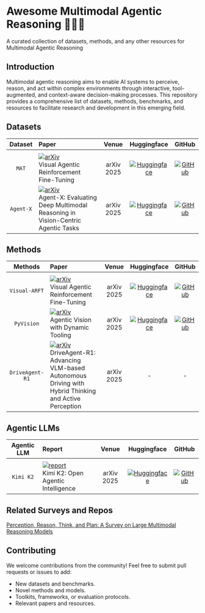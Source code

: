 # Awesome Multimodal Agentic Reasoning 🤖🌐🧠
A curated collection of datasets, methods, and any other resources for Multimodal Agentic Reasoning

## Introduction
Multimodal agentic reasoning aims to enable AI systems to perceive, reason, and act within complex environments through interactive, tool-augmented, and context-aware decision-making processes. This repository provides a comprehensive list of datasets, methods, benchmarks, and resources to facilitate research and development in this emerging field.

## Datasets
| Dataset | Paper | Venue | Huggingface | GitHub | 
|:-:|:-|:-:|:-:|:-:|
||
| `MAT` | [![arXiv](https://img.shields.io/badge/arXiv-2505.14246-b31b1b?style=flat-square&logo=arxiv)](https://arxiv.org/abs/2505.14246)<br>Visual Agentic Reinforcement Fine-Tuning | arXiv 2025 | [![Huggingface](https://img.shields.io/badge/Dataset-HuggingFace-orange?logo=huggingface)](https://huggingface.co/datasets/laolao77/MAT) | [![GitHub](https://img.shields.io/github/stars/Liuziyu77/Visual-RFT)](https://github.com/Liuziyu77/Visual-RFT/tree/main/Visual-ARFT) |
| `Agent-X` | [![arXiv](https://img.shields.io/badge/arXiv-2505.24876-b31b1b?style=flat-square&logo=arxiv)](https://arxiv.org/abs/2505.24876)<br>Agent-X: Evaluating Deep Multimodal Reasoning in Vision-Centric Agentic Tasks| arXiv 2025 | [![Huggingface](https://img.shields.io/badge/Dataset-HuggingFace-orange?logo=huggingface)](https://huggingface.co/datasets/Tajamul21/Agent-X) | [![GitHub](https://img.shields.io/github/stars/mbzuai-oryx/Agent-X)](https://github.com/mbzuai-oryx/Agent-X) |

## Methods
| Methods | Paper | Venue | Huggingface | GitHub | 
|:-:|:-|:-:|:-:|:-:|
||
| `Visual-ARFT` | [![arXiv](https://img.shields.io/badge/arXiv-2505.14246-b31b1b?style=flat-square&logo=arxiv)](https://arxiv.org/abs/2505.14246)<br>Visual Agentic Reinforcement Fine-Tuning | arXiv 2025 | [![Huggingface](https://img.shields.io/badge/Model-HuggingFace-orange?logo=huggingface)](https://huggingface.co/collections/laolao77/visual-arft-682c601d0e35ac6470adfe9f) | [![GitHub](https://img.shields.io/github/stars/Liuziyu77/Visual-RFT)](https://github.com/Liuziyu77/Visual-RFT/tree/main/Visual-ARFT) |
| `PyVision` | [![arXiv](https://img.shields.io/badge/arXiv-2507.07998-b31b1b?style=flat-square&logo=arxiv)](https://arxiv.org/abs/2507.07998)<br>Agentic Vision with Dynamic Tooling | arXiv 2025 | [![Huggingface](https://img.shields.io/badge/Demo-HuggingFace-orange?logo=huggingface)](https://huggingface.co/spaces/Agents-X/PyVision) | [![GitHub](https://img.shields.io/github/stars/agents-x-project/PyVision)](https://github.com/agents-x-project/PyVision) |
| `DriveAgent-R1` | [![arXiv](https://img.shields.io/badge/arXiv-2507.20879-b31b1b?style=flat-square&logo=arxiv)](https://arxiv.org/abs/2507.20879)<br>DriveAgent-R1: Advancing VLM-based Autonomous Driving with Hybrid Thinking and Active Perception | arXiv 2025 | - | - |

## Agentic LLMs
| Agentic LLM | Report | Venue | Huggingface | GitHub | 
|:-:|:-|:-:|:-:|:-:|
||
| `Kimi K2` | [![report](https://img.shields.io/badge/arXiv-2507.20534-b31b1b?style=flat-square&logo=report)](https://arxiv.org/abs/2507.20534)<br>Kimi K2: Open Agentic Intelligence| arXiv 2025 | [![Huggingface](https://img.shields.io/badge/Model-HuggingFace-orange?logo=huggingface)](https://huggingface.co/collections/moonshotai/kimi-k2-6871243b990f2af5ba60617d) | [![GitHub](https://img.shields.io/github/stars/MoonshotAI/Kimi-K2)](https://github.com/MoonshotAI/Kimi-K2) |


## Related Surveys and Repos
[Perception, Reason, Think, and Plan: A Survey on Large Multimodal Reasoning Models](https://github.com/HITsz-TMG/Awesome-Large-Multimodal-Reasoning-Models)

## Contributing
We welcome contributions from the community! Feel free to submit pull requests or issues to add:
- New datasets and benchmarks.
- Novel methods and models.
- Toolkits, frameworks, or evaluation protocols.
- Relevant papers and resources.

